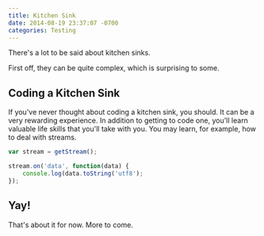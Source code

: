 ```yaml
---
title: Kitchen Sink
date: 2014-08-19 23:37:07 -0700
categories: Testing
---
```


There's a lot to be said about kitchen sinks.

First off, they can be quite complex, which is surprising to some.

Coding a Kitchen Sink
---

If you've never thought about coding a kitchen sink, you should.
It can be a very rewarding experience.
In addition to getting to code one, you'll learn valuable life skills that you'll take with you.
You may learn, for example, how to deal with streams.

```javascript
var stream = getStream();

stream.on('data', function(data) {
    console.log(data.toString('utf8');
});
```

Yay!
---

That's about it for now.
More to come.